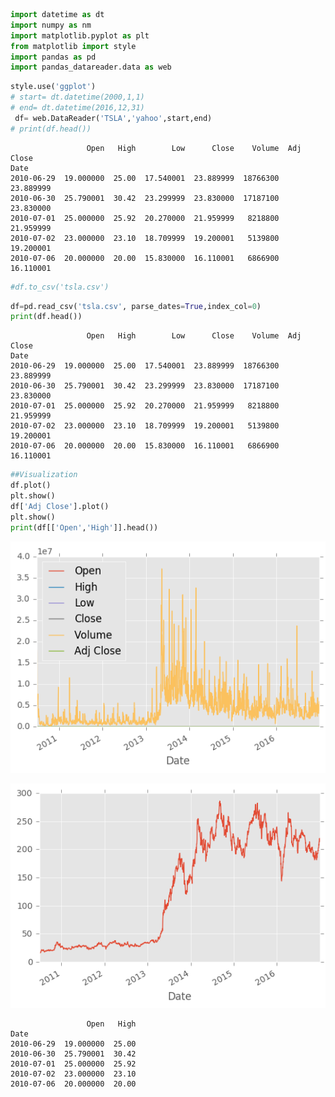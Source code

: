 

```python
import datetime as dt
import numpy as nm
import matplotlib.pyplot as plt
from matplotlib import style
import pandas as pd
import pandas_datareader.data as web
```


```python
style.use('ggplot')
# start= dt.datetime(2000,1,1)
# end= dt.datetime(2016,12,31)
 df= web.DataReader('TSLA','yahoo',start,end)
# print(df.head())

```

                     Open   High        Low      Close    Volume  Adj Close
    Date                                                                   
    2010-06-29  19.000000  25.00  17.540001  23.889999  18766300  23.889999
    2010-06-30  25.790001  30.42  23.299999  23.830000  17187100  23.830000
    2010-07-01  25.000000  25.92  20.270000  21.959999   8218800  21.959999
    2010-07-02  23.000000  23.10  18.709999  19.200001   5139800  19.200001
    2010-07-06  20.000000  20.00  15.830000  16.110001   6866900  16.110001
    


```python
#df.to_csv('tsla.csv')
```


```python
df=pd.read_csv('tsla.csv', parse_dates=True,index_col=0)
print(df.head())

```

                     Open   High        Low      Close    Volume  Adj Close
    Date                                                                   
    2010-06-29  19.000000  25.00  17.540001  23.889999  18766300  23.889999
    2010-06-30  25.790001  30.42  23.299999  23.830000  17187100  23.830000
    2010-07-01  25.000000  25.92  20.270000  21.959999   8218800  21.959999
    2010-07-02  23.000000  23.10  18.709999  19.200001   5139800  19.200001
    2010-07-06  20.000000  20.00  15.830000  16.110001   6866900  16.110001
    


```python
##Visualization
df.plot()
plt.show()
df['Adj Close'].plot()
plt.show()
print(df[['Open','High']].head())
```


![png](output_4_0.png)



![png](output_4_1.png)


                     Open   High
    Date                        
    2010-06-29  19.000000  25.00
    2010-06-30  25.790001  30.42
    2010-07-01  25.000000  25.92
    2010-07-02  23.000000  23.10
    2010-07-06  20.000000  20.00
    


```python

```
